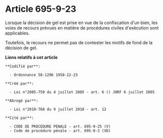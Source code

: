 # Article 695-9-23

Lorsque la décision de gel est prise en vue de la confiscation d'un bien, les voies de recours prévues en matière de
procédures civiles d'exécution sont applicables.

Toutefois, le recours ne permet pas de contester les motifs de fond de la décision de gel.

**Liens relatifs à cet article**

	**Codifié par**:

	  - Ordonnance 58-1296 1958-12-23

	**Créé par**:

	  - Loi n°2005-750 du 4 juillet 2005 - art. 6 () JORF 6 juillet 2005

	**Abrogé par**:

	  - Loi n°2010-768 du 9 juillet 2010 - art. 12

	**Cité par**:

	  - CODE DE PROCEDURE PENALE - art. 695-9-25 (V)
	  - Code de procédure pénale - art. 695-9-3 (VD)
